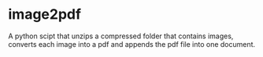 # image2pdf
A python scipt that unzips a compressed folder that contains images, converts each image into a pdf and appends the pdf file into one document.
